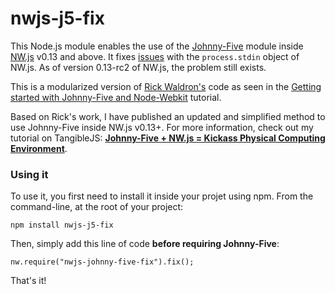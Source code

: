 # nwjs-j5-fix

This Node.js module enables the use of the [Johnny-Five](http://johnny-five.io/) module inside 
[NW.js](http://nwjs.io/) v0.13 and above. It fixes [issues](https://github.com/nwjs/nw.js/issues/586) 
with the `process.stdin` object of NW.js. As of version 0.13-rc2 of NW.js, the problem still exists. 

This is a modularized version of [Rick Waldron's](https://github.com/rwaldron) code as seen in the 
[Getting started with Johnny-Five and Node-Webkit](https://github.com/rwaldron/johnny-five/wiki/Getting-started-with-Johnny-Five-and-Node-Webkit#writing-the-hook)
tutorial.

Based on Rick's work, I have published an updated and simplified method to use Johnny-Five inside 
NW.js v0.13+. For more information, check out my tutorial on TangibleJS: 
**[Johnny-Five + NW.js = Kickass Physical Computing Environment](http://tangiblejs.com/?p=2020)**.

### Using it

To use it, you first need to install it inside your projet using npm. From the command-line, at the
root of your project:

    npm install nwjs-j5-fix

Then, simply add this line of code **before requiring Johnny-Five**:

    nw.require("nwjs-johnny-five-fix").fix();

That's it!
